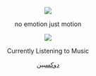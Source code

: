 <p align="center">  
<img src="https://media.discordapp.net/attachments/991836922416734291/1054951129198362664/ashly.gif">
</p>
<p align="center">
    no emotion just motion
<p align="center">  
<img src="https://komarev.com/ghpvc/?username=federa1&color=grey">
</p>
<p align="center">
Currently Listening to Music
<p align="center">
    <a href="https://federal.federa1.repl.co">دوكسبين</a>
